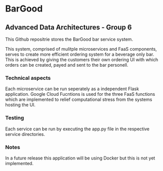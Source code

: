 # BarGood
## Advanced Data Architectures - Group 6

This Github repositrie stores the BarGood bar service system. 

This system, comprised of mulitple microservices and FaaS components, serves to create more efficient ordering system for a beverage only bar. This is achieved by giving the customers their own ordering UI with which orders can be created, payed and sent to the bar personell. 

### Technical aspects
Each microservice can be run seperately as a independent Flask application. 
Google Cloud Fucntions is used for the three FaaS functions which are implemented to relief computational stress from the systems hosting the UI.

### Testing
Each service can be run by executing the app.py file in the respective service directories.

### Notes
In a future release this application will be using Docker but this is not yet implemented.
